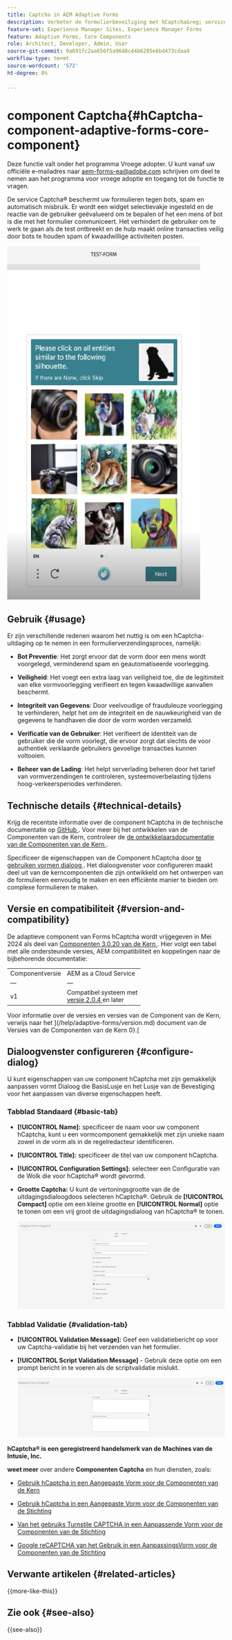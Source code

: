 ```yaml
---
title: Captcha in AEM Adaptive Forms
description: Verbeter de formulierbeveiliging met hCaptcha&reg; service zonder problemen. Stap-voor-stap gids binnen!
feature-set: Experience Manager Sites, Experience Manager Forms
feature: Adaptive Forms, Core Components
role: Architect, Developer, Admin, User
source-git-commit: 9a691fc2aa656f5a96d8cd4b6285e6bd473cdaa4
workflow-type: tm+mt
source-wordcount: '572'
ht-degree: 0%

---
```


# component Captcha{#hCaptcha-component-adaptive-forms-core-component}

<span class="preview"> Deze functie valt onder het programma Vroege adopter. U kunt vanaf uw officiële e-mailadres naar aem-forms-ea@adobe.com schrijven om deel te nemen aan het programma voor vroege adoptie en toegang tot de functie te vragen. </span>

De service Captcha® beschermt uw formulieren tegen bots, spam en automatisch misbruik. Er wordt een widget selectievakje ingesteld en de reactie van de gebruiker geëvalueerd om te bepalen of het een mens of bot is die met het formulier communiceert. Het verhindert de gebruiker om te werk te gaan als de test ontbreekt en de hulp maakt online transacties veilig door bots te houden spam of kwaadwillige activiteiten posten.

![ hCaptcha® ](/help/adaptive-forms/assets/hCaptcha-challenge.png)

## Gebruik {#usage}

Er zijn verschillende redenen waarom het nuttig is om een hCaptcha-uitdaging op te nemen in een formulierverzendingsproces, namelijk:

- **Bot Preventie**: Het zorgt ervoor dat de vorm door een mens wordt voorgelegd, verminderend spam en geautomatiseerde voorlegging.

- **Veiligheid**: Het voegt een extra laag van veiligheid toe, die de legitimiteit van elke vormvoorlegging verifieert en tegen kwaadwillige aanvallen beschermt.

- **Integriteit van Gegevens**: Door veelvoudige of frauduleuze voorlegging te verhinderen, helpt het om de integriteit en de nauwkeurigheid van de gegevens te handhaven die door de vorm worden verzameld.

- **Verificatie van de Gebruiker**: Het verifieert de identiteit van de gebruiker die de vorm voorlegt, die ervoor zorgt dat slechts de voor authentiek verklaarde gebruikers gevoelige transacties kunnen voltooien.

- **Beheer van de Lading**: Het helpt serverlading beheren door het tarief van vormverzendingen te controleren, systeemoverbelasting tijdens hoog-verkeersperiodes verhinderen.

## Technische details {#technical-details}

Krijg de recentste informatie over de component hCaptcha in de technische documentatie op [ GitHub ](https://github.com/adobe/aem-core-forms-components/blob/master/ui.af.apps/src/main/content/jcr_root/apps/core/fd/components/form/hCaptcha/v1/hCaptcha/README.md). Voor meer bij het ontwikkelen van de Componenten van de Kern, controleer de [ de ontwikkelaarsdocumentatie van de Componenten van de Kern ](/help/developing/overview.md).

Specificeer de eigenschappen van de Component hCaptcha door [ te gebruiken vormen dialoog ](#configure-dialog). Het dialoogvenster voor configureren maakt deel uit van de kerncomponenten die zijn ontwikkeld om het ontwerpen van de formulieren eenvoudig te maken en een efficiënte manier te bieden om complexe formulieren te maken.

## Versie en compatibiliteit {#version-and-compatibility}


De adaptieve component van Forms hCaptcha wordt vrijgegeven in Mei 2024 als deel van [ Componenten 3.0.20 van de Kern ](https://github.com/adobe/aem-core-forms-components/commit/a4cb97131ffad47137a8f5f173401128a1cf3491). Hier volgt een tabel met alle ondersteunde versies, AEM compatibiliteit en koppelingen naar de bijbehorende documentatie:

|  |  |
|---|---|
| Componentversie | AEM as a Cloud Service |
| — | — |
| v1 | Compatibel systeem met <br>[ versie 2.0.4 ](/help/adaptive-forms/version.md) en later | Compatibel | Compatibel |

Voor informatie over de versies en versies van de Component van de Kern, verwijs naar het ](/help/adaptive-forms/version.md) document van de Versies van de Componenten van de Kern 0}.[

## Dialoogvenster configureren {#configure-dialog}

U kunt eigenschappen van uw component hCaptcha met zijn gemakkelijk aanpassen vormt Dialoog die BasisLusje en het Lusje van de Bevestiging voor het aanpassen van diverse eigenschappen heeft.

### Tabblad Standaard {#basic-tab}

- **[!UICONTROL Name]:** specificeer de naam voor uw component hCaptcha, kunt u een vormcomponent gemakkelijk met zijn unieke naam zowel in de vorm als in de regelredacteur identificeren.
- **[!UICONTROL Title]:** specificeer de titel van uw component hCaptcha.
- **[!UICONTROL Configuration Settings]:** selecteer een Configuratie van de Wolk die voor hCaptcha® wordt gevormd.
- **Grootte Captcha:** U kunt de vertoningsgrootte van de de uitdagingsdialoogdoos selecteren hCaptcha®. Gebruik de **[!UICONTROL Compact]** optie om een kleine grootte en **[!UICONTROL Normal]** optie te tonen om een vrij groot de uitdagingsdialoog van hCaptcha® te tonen.<!-- or **[!UICONTROL Invisible]** to validate hCaptcha&reg; without explicitly rendering the checkbox widget on the user interface. -->

  ![ hCaptcha BasisLusje ](/help/adaptive-forms/assets/hcaptcha-basic.png)

### Tabblad Validatie {#validation-tab}

- **[!UICONTROL Validation Message]:** Geef een validatiebericht op voor uw Captcha-validatie bij het verzenden van het formulier.
- **[!UICONTROL Script Validation Message]** - Gebruik deze optie om een prompt bericht in te voeren als de scriptvalidatie mislukt.

  ![ hCaptcha het Lusje van de Bevestiging ](/help/adaptive-forms/assets/hcaptcha-validation-tab.png)

**hCaptcha® is een geregistreerd handelsmerk van de Machines van de Intusie, Inc.**

**weet meer** over andere **Componenten Captcha** en hun diensten, zoals:

- [ Gebruik hCaptcha in een Aangepaste Vorm voor de Componenten van de Kern ](https://experienceleague.adobe.com/en/docs/experience-manager-cloud-service/content/forms/adaptive-forms-authoring/authoring-adaptive-forms-core-components/create-an-adaptive-form-on-forms-cs/integrate-adaptive-forms-hcaptcha-core-components)

- [ Gebruik hCaptcha in een Aangepaste Vorm voor de Componenten van de Stichting ](https://experienceleague.adobe.com/en/docs/experience-manager-cloud-service/content/forms/adaptive-forms-authoring/authoring-adaptive-forms-foundation-components/add-components-to-an-adaptive-form/integrate-adaptive-forms-hcaptcha)

- [ Van het gebruiks Turnstile CAPTCHA in een Aanpassende Vorm voor de Componenten van de Stichting ](https://experienceleague.adobe.com/en/docs/experience-manager-cloud-service/content/forms/adaptive-forms-authoring/authoring-adaptive-forms-foundation-components/add-components-to-an-adaptive-form/integrate-adaptive-forms-turnstile)

- [ Google reCAPTCHA van het Gebruik in een AanpassingsVorm voor de Componenten van de Stichting ](https://experienceleague.adobe.com/en/docs/experience-manager-cloud-service/content/forms/adaptive-forms-authoring/authoring-adaptive-forms-core-components/create-an-adaptive-form-on-forms-cs/captcha-adaptive-forms-core-components)

## Verwante artikelen {#related-articles}

{{more-like-this}}

## Zie ook {#see-also}

{{see-also}}
